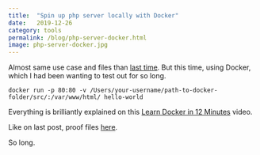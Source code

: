 ```yaml
---
title:  "Spin up php server locally with Docker"
date:   2019-12-26
category: tools
permalink: /blog/php-server-docker.html
image: php-server-docker.jpg
---
```

Almost same use case and files than [last time](http://flopreynat.com/posts/2019-12-01-php-server-spin-easy/).
But this time, using Docker, which I had been wanting to test out for so long.

```
docker run -p 80:80 -v /Users/your-username/path-to-docker-folder/src/:/var/www/html/ hello-world
```

Everything is brilliantly explained on this [Learn Docker in 12 Minutes](https://www.youtube.com/watch?v=YFl2mCHdv24) video.

Like on last post, proof files [here](https://github.com/flopreynat/php-server-docker).

So long.